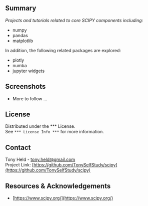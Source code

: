 ## Summary
*Projects and tutorials related to core SCIPY components including:*

* numpy
* pandas
* matplotlib

In addition, the following related packages are explored:

* plotly
* numba
* jupyter widgets

## Screenshots
* More to follow ...

## License

Distributed under the *** License.  
See `*** License Info ***` for more information.

## Contact

Tony Held - tony.held@gmail.com  
Project Link: [https://github.com/TonySelfStudy/scipy](https://github.com/TonySelfStudy/scipy)

## Resources & Acknowledgements

* [https://www.scipy.org/](https://www.scipy.org/)
